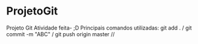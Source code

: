 # ProjetoGit
Projeto Git
Atividade feita- ;D
Principais comandos utilizadas: git add . / git commit -m "ABC" / git push origin master //
